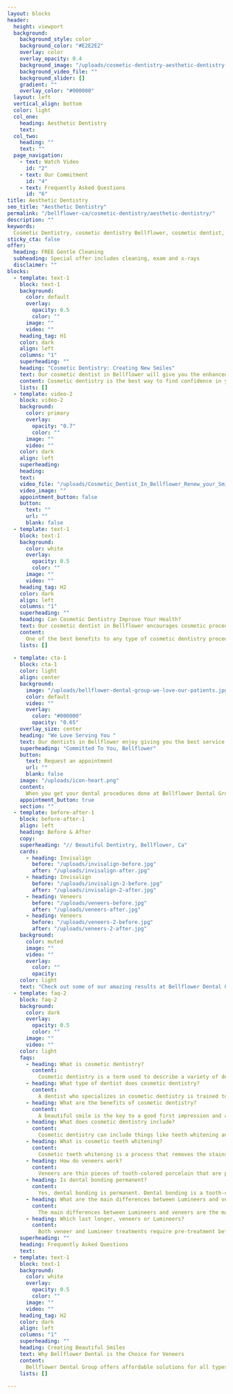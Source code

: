 ```yaml
---
layout: blocks
header:
  height: viewport
  background:
    background_style: color
    background_color: "#E2E2E2"
    overlay: color
    overlay_opacity: 0.4
    background_image: "/uploads/cosmetic-dentistry-aesthetic-dentistry-bellflower-dental-bellflower-ca-hero.jpg"
    background_video_file: ""
    background_slider: []
    gradient: ""
    overlay_color: "#000000"
  layout: left
  vertical_align: bottom
  color: light
  col_one:
    heading: Aesthetic Dentistry
    text: 
  col_two:
    heading: ""
    text: ""
  page_navigation:
    - text: Watch Video
      id: "2"
    - text: Our Commitment
      id: "4"
    - text: Frequently Asked Questions
      id: "6"
title: Aesthetic Dentistry
seo_title: "Aesthetic Dentistry"
permalink: "/bellflower-ca/cosmetic-dentistry/aesthetic-dentistry/"
description: ""
keywords:
  Cosmetic Dentistry, cosmetic dentistry Bellflower, cosmetic dentist, teeth whitening, veneers, lumineers, invisalign, smile makeover, crown, braces, dental implants, teeth, porcelain veneers, dental office, receding gum line, crown lengthening, gum contouring
sticky_cta: false
offer:
  heading: FREE Gentle Cleaning
  subheading: Special offer includes cleaning, exam and x-rays
  disclaimer: ""
blocks:
  - template: text-1
    block: text-1
    background:
      color: default
      overlay:
        opacity: 0.5
        color: ""
      image: ""
      video: ""
    heading_tag: H1
    color: dark
    align: left
    columns: "1"
    superheading: ""
    heading: "Cosmetic Dentistry: Creating New Smiles"
    text: Our cosmetic dentist in Bellflower will give you the enhanced smile you’re searching for
    content: Cosmetic dentistry is the best way to find confidence in your smile by using the latest technology in dentistry to give you the smile of your dreams. The cosmetic procedures we offer at Bellflower Dental Group include porcelain veneers*, Lumineers, Zoom! teeth whitening**, Invisalign, and braces. There are several uses for each of these options, and at Bellflower Dental Group, we are sure we can find the one that best meets your dental needs as well as your budget. We offer affordable cosmetic services that make it easy for you to obtain the smile you want. The cost of your treatment alone will probably make you want to smile brighter. Check out our patient reviews, and see what our clients are saying about their results from our cosmetic dentist in Bellflower.
    lists: []
  - template: video-2
    block: video-2
    background:
      color: primary
      overlay:
        opacity: "0.7"
        color: ""
      image: ""
      video: ""
    color: dark
    align: left
    superheading: 
    heading:
    text:
    video_file: "/uploads/Cosmetic_Dentist_In_Bellflower_Renew_your_Smile.mp4"
    video_image: ""
    appointment_button: false
    button:
      text: ""
      url: ""
      blank: false
  - template: text-1
    block: text-1
    background:
      color: white
      overlay:
        opacity: 0.5
        color: ""
      image: ""
      video: ""
    heading_tag: H2
    color: dark
    align: left
    columns: "1"
    superheading: ""
    heading: Can Cosmetic Dentistry Improve Your Health?
    text: Our cosmetic dentist in Bellflower encourages cosmetic procedures for their health benefits
    content:
      One of the best benefits to any type of cosmetic dentistry procedure may not be that it makes your smile more aesthetically pleasing, but it can also improve your overall health. Braces, clear or metal, can straighten your teeth while making it easier for you to floss and take care of your dental health down the road. This also includes Invisalign. If you have damaged, broken, cracked, chipped, or decaying teeth, cosmetic dentistry can reduce the chance of you having further decay or problems with your beautiful teeth in the future. You also get the benefit of having a full set of perfect teeth. Another advantage of cosmetic dentistry is helping with the reduction of grinding your teeth. This happens most often when teeth are misaligned, which can be fixed by Invisalign or braces. Without grinding your teeth, they will ultimately last longer and stay strong. If you are ready to take your smile to the next step by letting our cosmetic dentist in Bellflower enhance your beautiful smile, schedule an appointment with us today by calling us.
    lists: []
        
  - template: cta-1
    block: cta-1
    color: light
    align: center
    background:
      image: "/uploads/bellflower-dental-group-we-love-our-patients.jpg"
      color: default
      video: ""
      overlay:
        color: "#000000"
        opacity: "0.65"
    overlay_size: center
    heading: "We Love Serving You "
    text: Our dentists in Bellflower enjoy giving you the best service possible
    superheading: "Committed To You, Bellflower"
    button:
      text: Request an appointment
      url: ""
      blank: false
    image: "/uploads/icon-heart.png"
    content:
      When you get your dental procedures done at Bellflower Dental Group, there is no doubt you are getting the best service in Bellflower and the surrounding areas. We absolutely love what we do, and we want you to love what we do for you just as much! We look forward to serving you, so please don’t hesitate to give us a call for your next appointment! We are available to answer your questions 24/7. Call us now.
    appointment_button: true
    section: ""
  - template: before-after-1
    block: before-after-1
    align: left
    heading: Before & After
    copy: 
    superheading: "// Beautiful Dentistry, Bellflower, Ca"
    cards:
      - heading: Invisalign
        before: "/uploads/invisalign-before.jpg"
        after: "/uploads/invisalign-after.jpg"
      - heading: Invisalign
        before: "/uploads/invisalign-2-before.jpg"
        after: "/uploads/invisalign-2-after.jpg"
      - heading: Veneers
        before: "/uploads/veneers-before.jpg"
        after: "/uploads/veneers-after.jpg"
      - heading: Veneers
        before: "/uploads/veneers-2-before.jpg"
        after: "/uploads/veneers-2-after.jpg"        
    background:
      color: muted
      image: ""
      video: ""
      overlay:
        color: ""
        opacity:
    color: light
    text: "Check out some of our amazing results at Bellflower Dental Group"
  - template: faq-2
    block: faq-2
    background:
      color: dark
      overlay:
        opacity: 0.5
        color: ""
      image: ""
      video: ""
    color: light
    faqs:
      - heading: What is cosmetic dentistry?
        content:
          Cosmetic dentistry is a term used to describe a variety of dental procedures that are intended to improve the appearance of your teeth and smile. Cosmetic dentists use their skills in cosmetic dentistry for several reasons, including improving the overall look of one's teeth, closing spaces between teeth, changing bite alignment or correcting misaligned bites, covering stains from smoking or drinking coffee/tea, removing excess gum tissue in order to expose more tooth surface area, and various other treatments that help patients feel better about themselves when they look in the mirror.
      - heading: What type of dentist does cosmetic dentistry?
        content:
          A dentist who specializes in cosmetic dentistry is trained to provide you with the perfect smile. Bellflower Dental Group's cosmetic dentists can help you out with everything from whitening your teeth or fixing a chipped tooth to straightening crooked teeth. They are also educated on how to improve the appearance of your mouth by making it more proportionate and attractive. 
      - heading: What are the benefits of cosmetic dentistry?
        content:
          A beautiful smile is the key to a good first impression and an unforgettable personality. Many people don't realize that there are many benefits to getting cosmetic dentistry done, such as an improved social life, increased self-confidence, improved mood, and better communication skills.
      - heading: What does cosmetic dentistry include?
        content:
          Cosmetic dentistry can include things like teeth whitening and veneers. Dentures and crowns may also be included under cosmetic dentistry when they are needed for restoring function or appearance after trauma such as a broken tooth.
      - heading: What is cosmetic teeth whitening?
        content:
          Cosmetic teeth whitening is a process that removes the stains from your teeth and makes them whiter. Your dentist will take an impression of your teeth to create a custom tray for your mouth, which can be used in-office or at home. You will wear this tray for 20 minutes before removing it and brushing out the gel residue with water only. 
      - heading: How do veneers work?
        content:
          Veneers are thin pieces of tooth-colored porcelain that are put on top of the teeth to change the shape, color, or length. Porcelain veneers can be used for many reasons, including hiding stains and discoloration. Veneers also help people who have crooked teeth or gaps between their teeth. They can even give you a whole new smile! It is important to remember that this treatment will not last forever, so it's important to maintain them by brushing twice daily with toothpaste and flossing once a day to get rid of bacteria, which helps keep your veneer looking beautiful!
      - heading: Is dental bonding permanent?
        content:
          Yes, dental bonding is permanent. Dental bonding is a tooth-colored material that can be used to restore decayed or damaged teeth. The material adheres to the tooth's surface and hardens when exposed to ultraviolet light in a dentist’s office. A denture may also be made with this material by shaping it into a mold of the patient’s mouth with their natural teeth removed.
      - heading: What are the main differences between Lumineers and veneers?
        content:
          The main differences between Lumineers and veneers are the material, cost, and placement. A veneer is made of porcelain which is then put on top of your teeth to replace one or more damaged ones. It can also be used to cover up a tooth that has been stained. Another difference between the two is how they're placed in your mouth. The process for placing a Lumineer starts with an impression being taken by the dentist, whereas veneers are created in a lab before they're bonded onto your teeth. 
      - heading: Which last longer, veneers or Lumineers?
        content:
          Both veneer and Lumineer treatments require pre-treatment before the process begins, which includes taking impressions to make a mold for the new tooth. The difference between these two is how long they last; veneers will last about 10 years, while Lumineers will last up to 15 years.
    superheading: ""
    heading: Frequently Asked Questions
    text: 
  - template: text-1
    block: text-1
    background:
      color: white
      overlay:
        opacity: 0.5
        color: ""
      image: ""
      video: ""
    heading_tag: H2
    color: dark
    align: left
    columns: "1"
    superheading: ""
    heading: Creating Beautiful Smiles
    text: Why Bellflower Dental is the Choice for Veneers
    content:
      Bellflower Dental Group offers affordable solutions for all types of cosmetic dental procedures, including professional teeth whitening, porcelain veneers (teeth coverings), dental implants (permanent replacements), and more! We are happy to provide free consultations so that you can get started on achieving great looking teeth today.
    lists: []
    
---
```

